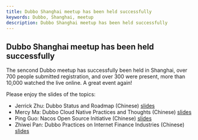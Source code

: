 ```yaml
---
title: Dubbo Shanghai meetup has been held successfully
keywords: Dubbo, Shanghai, meetup
description: Dubbo Shanghai meetup has been held successfully
---
```


Dubbo Shanghai meetup has been held successfully
---

The sencond Dubbo meetup has successfully been held in Shanghai, over 700 people submitted registration, and over 300 were present, more than 10,000 watched the live online. A great event again! 

Please enjoy the slides of the topics:
  * Jerrick Zhu: Dubbo Status and Roadmap (Chinese) [slides](https://github.com/dubbo/awesome-dubbo/blob/master/slides/meetup/201806%40Shanghai/dubbo-status-and-roadmap.pdf)
  * Mercy Ma: Dubbo Cloud Native Practices and Thoughts (Chinese) [slides](https://github.com/dubbo/awesome-dubbo/blob/master/slides/meetup/201806%40Shanghai/dubbo-cloud-native-practices-and-thoughts.pdf)
  * Ping Guo: Nacos Open Source Initiative (Chinese) [slides](https://github.com/dubbo/awesome-dubbo/blob/master/slides/meetup/201806%40Shanghai/nacos-open-source-initiative.pdf)
  * Zhiwei Pan: Dubbo Practices on Internet Finance Industries (Chinese) [slides](https://github.com/dubbo/awesome-dubbo/blob/master/slides/meetup/201806%40Shanghai/dubbo-practices-on-internet-finance-industries.pdf) 